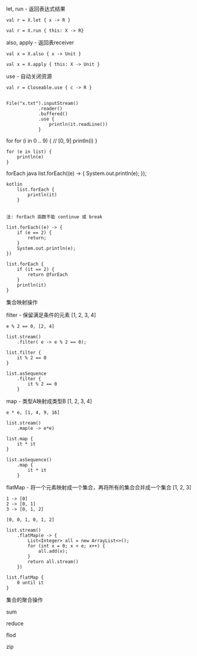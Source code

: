 




let, run - 返回表达式结果

    val r = X.let { x -> R }

    val r = X.run { this: X -> R}



also, apply - 返回表receiver

    val x = X.also { x -> Unit }

    val x = X.apply { this: X -> Unit }



use - 自动关闭资源

    val r = Closeable.use { c -> R }


    File("x.txt").inputStream()
                .reader()
                .buffered()
                .use {
                    println(it.readLine())
                }



for
    for (i in 0 .. 9) { // [0, 9]
        println(i)
    }


    for (e in list) {
        println(e)
    }


forEach
    java
        list.forEach((e) -> {
            System.out.println(e);
        });

    kotlin
        list.forEach {
            println(it)
        }


    注: forEach 函数不能 continue 或 break

    list.forEach((e) -> {
        if (e == 2) {
            return;
        }
        System.out.println(e);
    })

    list.forEach {
        if (it == 2) {
            return @forEach
        }
        println(it)
    }





集合映射操作

filter - 保留满足条件的元素
    [1, 2, 3, 4]

    e % 2 == 0, [2, 4]

    list.stream()
        .filter( e -> e % 2 == 0);

    list.filter {
        it % 2 == 0
    }

    list.asSequence
        .filter {
            it % 2 == 0
        }



map - 类型A映射成类型B
    [1, 2, 3, 4]

    e * e, [1, 4, 9, 16]

    list.stream()
        .map(e -> e*e)

    list.map {
        it * it
    }

    list.asSequence()
        .map {
            it * it
        }


flatMap - 将一个元素映射成一个集合，再将所有的集合合并成一个集合
    [1, 2, 3]

    1 -> [0]
    2 -> [0, 1]
    3 -> [0, 1, 2]

    [0, 0, 1, 0, 1, 2]

    list.stream()
        .flatMap(e -> {
            List<Integer> all = new ArrayList<>();
            for (int x = 0; x < e; x++) {
                all.add(x);
            }
            return all.stream()
        })
    
    list.flatMap {
        0 until it
    }





集合的聚合操作

sum

reduce

flod

zip








